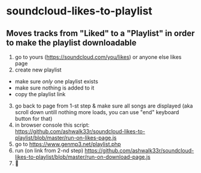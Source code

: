 # soundcloud-likes-to-playlist

## Moves tracks from "Liked" to a "Playlist" in order to make the playlist downloadable

1. go to yours (https://soundcloud.com/you/likes) or anyone else likes page
2. create new playlist
 - make sure *only* one playlist exists
 - make sure nothing is added to it
 - copy the playlist link
3. go back to page from 1-st step & make sure all songs are displayed (aka scroll down untill nothing more loads, you can use "end" keyboard button for that)
4. in browser console this script: https://github.com/ashwalk33r/soundcloud-likes-to-playlist/blob/master/run-on-likes-page.js
5. go to https://www.genmp3.net/playlist.php
6. run (on link from 2-nd step) https://github.com/ashwalk33r/soundcloud-likes-to-playlist/blob/master/run-on-download-page.js
7. 🎵 
